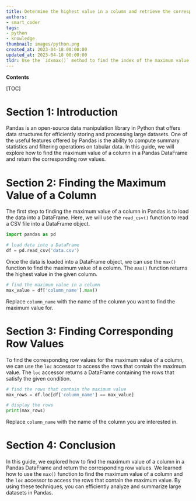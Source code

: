 ```yaml
---
title: Determine the highest value in a column and retrieve the corresponding row information by utilizing pandas
authors:
- smart_coder
tags:
- python
- knowledge
thumbnail: images/python.png
created_at: 2023-04-18 00:00:00
updated_at: 2023-04-18 00:00:00
tldr: Use the `idxmax()` method to find the index of the maximum value in the column, and then use `loc[]` to return the corresponding row values.
---
```


**Contents**

[TOC]

# **Section 1: Introduction**

Pandas is an open-source data manipulation library in Python that offers data structures for efficiently storing and processing large datasets. One of the useful features offered by Pandas is the ability to compute summary statistics and filtering operations on tabular data. In this guide, we will explore how to find the maximum value of a column in a Pandas DataFrame and return the corresponding row values.


# **Section 2: Finding the Maximum Value of a Column**

The first step to finding the maximum value of a column in Pandas is to load the data into a DataFrame. Here, we will use the `read_csv()` function to read a CSV file into a DataFrame object.

```python
import pandas as pd

# load data into a DataFrame
df = pd.read_csv('data.csv')
```

Once the data is loaded into a DataFrame object, we can use the `max()` function to find the maximum value of a column. The `max()` function returns the highest value in the given column.

```python
# find the maximum value in a column
max_value = df['column_name'].max()
```

Replace `column_name` with the name of the column you want to find the maximum value for.

# **Section 3: Finding Corresponding Row Values**

To find the corresponding row values for the maximum value of a column, we can use the `loc` accessor to access the rows that contain the maximum value. The `loc` accessor returns a DataFrame containing the rows that satisfy the given condition.

```python
# find the rows that contain the maximum value
max_rows = df.loc[df['column_name'] == max_value]

# display the rows
print(max_rows)
```

Replace `column_name` with the name of the column you are interested in.

# **Section 4: Conclusion**

In this guide, we explored how to find the maximum value of a column in a Pandas DataFrame and return the corresponding row values. We learned how to use the `max()` function to find the maximum value of a column and the `loc` accessor to access the rows that contain the maximum value. By using these techniques, you can efficiently analyze and summarize large datasets in Pandas.
